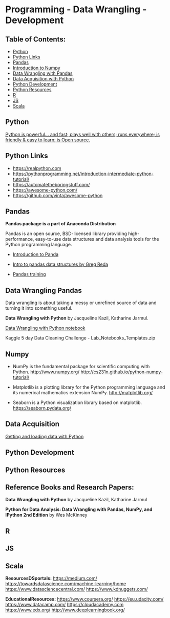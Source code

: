 # Programming - Data Wrangling - Development

## Table of Contents:

  - [Python](#python)
  - [Python Links](#python-links)
  - [Pandas](#pandas)
  - [Introduction to Numpy](#numpy)
  - [Data Wrangling with Pandas](#data-wrangling-pandas)
  - [Data Acquisition with Python](#data-acquisition)
  - [Python Development](#python-development)
  - [Python Resources](#python-resources)
  - [R](#r)
  - [JS](#js)
  - [Scala](#scala)






## Python

[Python is powerful... and fast; plays well with others; runs everywhere; is friendly & easy to learn; is Open source.](https://www.python.org/about/)

## Python Links

* https://realpython.com
* https://pythonprogramming.net/introduction-intermediate-python-tutorial/
* https://automatetheboringstuff.com/
* https://awesome-python.com/
* https://github.com/vinta/awesome-python

## Pandas

**Pandas package is a part of Anaconda Distribution**

Pandas is an open source, BSD-licensed library providing high-performance, easy-to-use data structures and data analysis tools for the Python programming language.

* [Introduction to Panda](http://pandas.pydata.org/pandas-docs/stable/10min.html)

* [Intro to pandas data structures by Greg Reda](http://www.gregreda.com/2013/10/26/intro-to-pandas-data-structures/)

* [Pandas training](https://pandas.pydata.org/pandas-docs/stable/tutorials.html)



## Data Wrangling Pandas

Data wrangling is about taking a messy or unrefined source of data and turning it into something useful.

**Data Wrangling with Python** by Jacqueline Kazil, Katharine Jarmul.

[Data Wrangling with Python notebook](DataWranglingPython.ipynb)

Kaggle 5 day Data Cleaning Challenge - Lab_Notebooks_Templates.zip


## Numpy

* NumPy is the fundamental package for scientific computing with Python. http://www.numpy.org/ http://cs231n.github.io/python-numpy-tutorial/

* Matplotlib is a plotting library for the Python programming language and its numerical mathematics extension NumPy. http://matplotlib.org/

* Seaborn is a Python visualization library based on matplotlib. https://seaborn.pydata.org/

## Data Acquisition

[Getting and loading data with Python](GettingLoadingDataPython.ipynb)



## Python Development


## Python Resources

## Reference Books and Research Papers:

**Data Wrangling with Python** by Jacqueline Kazil, Katharine Jarmul

**Python for Data Analysis: Data Wrangling with Pandas, NumPy, and IPython 2nd Edition** by Wes McKinney



## R




## JS




## Scala











**ResourcesDSportals:**
https://medium.com/
https://towardsdatascience.com/machine-learning/home
https://www.datasciencecentral.com/
https://www.kdnuggets.com/



**EducationalResources:**
https://www.coursera.org/
https://eu.udacity.com/
https://www.datacamp.com/
https://cloudacademy.com
https://www.edx.org/
http://www.deeplearningbook.org/
